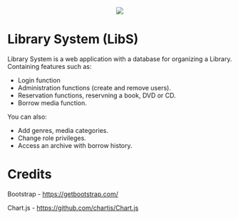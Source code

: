 <p align="center">
    <img src="https://lh3.googleusercontent.com/x4pBru9QkPeFLsCduOpSwP1WJJ_Qj118L3RmwnqwciPM4iq6wXkR17xa45iBKjW80Lx9StH4pYc3gzXzfN54ww3XoJmExUwNLe4rnHMFlAEwHSi1DS3vvxoDgtAYsRUhG40n6yLCPTLP65DWvcd2w1ZtY0HNUbbQkIiaAx5Qyl9r0g0sKygqR9BsogAbr-FKQu1z74KyauPPQ6v5KwLIdbVIqmniWWHdh50IkrGhlFxjWE8vG5sr-2zbZZLI1tOJIH0M2WkLQOF7jG9B98dbaZc4JXPFQKwA8MaBzkLQw6pOL7WCFe7QaV1pNHODOG3HK6blDYvqsDXHitgxlaxqwPp79uTnoHXei9Sb99KTJpL2Nu99IKBWOlxkNkGmevZOU3hoM0OF2IvRMwbcOhVoHjiyr3b2xa61IzAwBLFxiRRMDdp1yo89Z1maNVMUpeXPabXhAVbm0jehom_yMLiweuDul3LdVQQkZYCBug0oM8fK1Q3UwFx26aP72Gx-RSInPNK4kz7oCxae2CUDkEzkZWVLFYvDrFKx68AIUniFbO5fbJV-6sKkF7DruO6oYcifRK6fZ5h3-KFUCct-eBhgqFRzGaNzIGnsS5UwyhNDwIV9lMCHO4S2ZKkV-efp1A0MrdUaXN7KAyi3j7SW6-yRFcqhAoE0JZFTHeNecDcWTIOD4BJaD2tmMaGzs68ArOM0k8YEG21J40VHdG0W0eZQc5fZJ-_TQc8JP1w81emqXA=w353-h159-no ">
</p>

# Library System (LibS)

Library System is a web application with a database for organizing a Library. Containing features such as:

  - Login function
  - Administration functions (create and remove users).
  - Reservation functions, reservning a book, DVD or CD.
  - Borrow media function.


You can also:
  - Add genres, media categories.
  - Change role privileges.
  - Access an archive with borrow history.

# Credits
Bootstrap - https://getbootstrap.com/

Chart.js - https://github.com/chartjs/Chart.js
